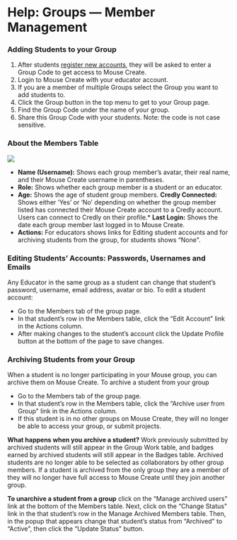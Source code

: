 Help: Groups — Member Management
================================

### Adding Students to your Group

1.  After students [register new accounts](https://tools.mouse.org/help/accounts-and-registration/), they will be asked to enter a Group Code to get access to Mouse Create.
2.  Login to Mouse Create with your educator account.
3.  If you are a member of multiple Groups select the Group you want to add students to.
4.  Click the Group button in the top menu to get to your Group page.
5.  Find the Group Code under the name of your group.
6.  Share this Group Code with your students. Note: the code is not case sensitive.

### About the Members Table

![](/images/members-table.png)

*   **Name (Username):** Shows each group member’s avatar, their real name, and their Mouse Create username in parentheses.
*   **Role:** Shows whether each group member is a student or an educator.
*   **Age:** Shows the age of student group members.
**Credly Connected:** Shows either ‘Yes’ or ‘No’ depending on whether the group member listed has connected their Mouse Create account to a Credly account. Users can connect to Credly on their profile.*   **Last Login:** Shows the date each group member last logged in to Mouse Create.
*   **Actions:** For educators shows links for Editing student accounts and for archiving students from the group, for students shows “None".

### Editing Students’ Accounts: Passwords, Usernames and Emails

Any Educator in the same group as a student can change that student’s password, username, email address, avatar or bio. To edit a student account:

*   Go to the Members tab of the group page.
*   In that student’s row in the Members table, click the “Edit Account" link in the Actions column.
*   After making changes to the student’s account click the Update Profile button at the bottom of the page to save changes.

### Archiving Students from your Group

When a student is no longer participating in your Mouse group, you can archive them on Mouse Create. To archive a student from your group

*   Go to the Members tab of the group page.
*   In that student’s row in the Members table, click the “Archive user from Group" link in the Actions column.
*   If this student is in no other groups on Mouse Create, they will no longer be able to access your group, or submit projects.

**What happens when you archive a student?** Work previously submitted by archived students will still appear in the Group Work table, and badges earned by archived students will still appear in the Badges table. Archived students are no longer able to be selected as collaborators by other group members. If a student is archived from the only group they are a member of they will no longer have full access to Mouse Create until they join another group.

**To unarchive a student from a group** click on the “Manage archived users" link at the bottom of the Members table. Next, click on the “Change Status" link in the that student’s row in the Manage Archived Members table. Then, in the popup that appears change that student’s status from “Archived" to “Active", then click the “Update Status" button.
